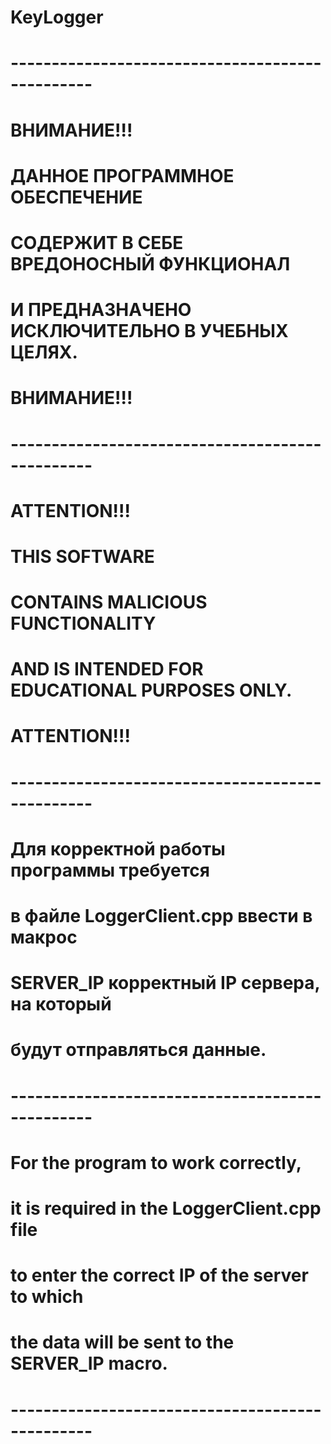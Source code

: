 # KeyLogger
# ------------------------------------------------
# ВНИМАНИЕ!!!
# ДАННОЕ ПРОГРАММНОЕ ОБЕСПЕЧЕНИЕ
# СОДЕРЖИТ В СЕБЕ ВРЕДОНОСНЫЙ ФУНКЦИОНАЛ
# И ПРЕДНАЗНАЧЕНО ИСКЛЮЧИТЕЛЬНО В УЧЕБНЫХ ЦЕЛЯХ.
# ВНИМАНИЕ!!!
# ------------------------------------------------
# ATTENTION!!!
# THIS SOFTWARE
# CONTAINS MALICIOUS FUNCTIONALITY
# AND IS INTENDED FOR EDUCATIONAL PURPOSES ONLY.
# ATTENTION!!!
# ------------------------------------------------
# Для корректной работы программы требуется
# в файле LoggerClient.cpp ввести в макрос
# SERVER_IP корректный IP сервера, на который
# будут отправляться данные.
# ------------------------------------------------
# For the program to work correctly,
# it is required in the LoggerClient.cpp file
# to enter the correct IP of the server to which
# the data will be sent to the SERVER_IP macro.
# ------------------------------------------------
